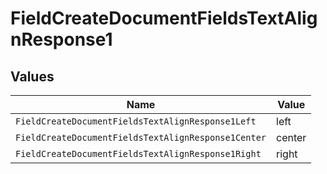 # FieldCreateDocumentFieldsTextAlignResponse1


## Values

| Name                                                | Value                                               |
| --------------------------------------------------- | --------------------------------------------------- |
| `FieldCreateDocumentFieldsTextAlignResponse1Left`   | left                                                |
| `FieldCreateDocumentFieldsTextAlignResponse1Center` | center                                              |
| `FieldCreateDocumentFieldsTextAlignResponse1Right`  | right                                               |